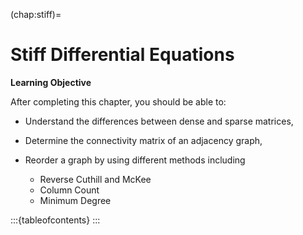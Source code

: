 (chap:stiff)=
# Stiff Differential Equations

**Learning Objective**

After completing this chapter, you should be able to:

+ Understand the differences between dense and sparse matrices,

+ Determine the connectivity matrix of an adjacency graph,

+ Reorder a graph by using different methods including
    + Reverse Cuthill and McKee
    + Column Count 
    + Minimum Degree 

:::{tableofcontents}
:::